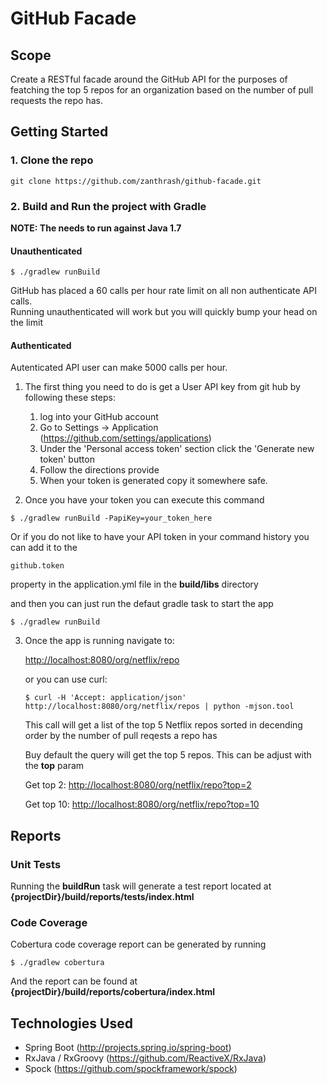 # GitHub Facade

## Scope

Create a RESTful facade around the GitHub API for the purposes of featching the top 5 repos for an organization based on the number of pull requests the repo has.



## Getting Started

### 1. Clone the repo

```
git clone https://github.com/zanthrash/github-facade.git
```



### 2. Build and Run the project with Gradle

**NOTE: The needs to run against Java 1.7**

#### Unauthenticated
```
$ ./gradlew runBuild 
```

GitHub has placed a 60 calls per hour rate limit on all non authenticate API calls.  
Running unauthenticated will work but you will quickly bump your head on the limit

#### Authenticated

Autenticated API user can make 5000 calls per hour.

1. The first thing you need to do is get a User API key from git hub by following these steps: 
    1. log into your GitHub account
    1. Go to Settings -> Application (https://github.com/settings/applications)
    1. Under the 'Personal access token' section click the 'Generate new token' button
    1. Follow the directions provide
    1. When your token is generated copy it somewhere safe.

2. Once you have your token you can execute this command

```
$ ./gradlew runBuild -PapiKey=your_token_here
```

Or if you do not like to have your API token in your command history you can add it to the

```
github.token
```

property in the application.yml file in the **build/libs**  directory

and then you can just run the defaut gradle task to start the app

```
$ ./gradlew runBuild
```

3. Once the app is running navigate to:

    [http://localhost:8080/org/netflix/repo](http://localhost:8080/org/netflix/repos)
    
    
    or you can use curl:
    
    ```
    $ curl -H 'Accept: application/json' http://localhost:8080/org/netflix/repos | python -mjson.tool
    ```
    
    
    This call will get a list of the top 5 Netflix repos sorted in decending order by the number of pull reqests a repo has
    
    Buy default the query will get the top 5 repos. This can be adjust with the **top** param
    
    Get top 2: [http://localhost:8080/org/netflix/repo?top=2](http://localhost:8080/org/netflix/repos?top=2)
    
    Get top 10: [http://localhost:8080/org/netflix/repo?top=10](http://localhost:8080/org/netflix/repos?top=10)
    

    
## Reports

### Unit Tests

Running the **buildRun** task will generate a test report located at **{projectDir}/build/reports/tests/index.html**

### Code Coverage

Cobertura code coverage report can be generated by running 

```
$ ./gradlew cobertura
```

And the report can be found at  **{projectDir}/build/reports/cobertura/index.html**

## Technologies Used

- Spring Boot (http://projects.spring.io/spring-boot)
- RxJava / RxGroovy (https://github.com/ReactiveX/RxJava)
- Spock (https://github.com/spockframework/spock)

